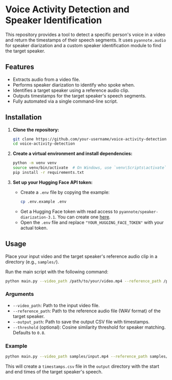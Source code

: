 # Voice Activity Detection and Speaker Identification

This repository provides a tool to detect a specific person's voice in a video and return the timestamps of their speech segments. It uses `pyannote.audio` for speaker diarization and a custom speaker identification module to find the target speaker.

## Features

-   Extracts audio from a video file.
-   Performs speaker diarization to identify who spoke when.
-   Identifies a target speaker using a reference audio clip.
-   Outputs timestamps for the target speaker's speech segments.
-   Fully automated via a single command-line script.

## Installation

1.  **Clone the repository:**

    ```bash
    git clone https://github.com/your-username/voice-activity-detection.git
    cd voice-activity-detection
    ```

2.  **Create a virtual environment and install dependencies:**

    ```bash
    python -m venv venv
    source venv/bin/activate  # On Windows, use `venv\Scripts\activate`
    pip install -r requirements.txt
    ```

3.  **Set up your Hugging Face API token:**

    -   Create a `.env` file by copying the example:
        ```bash
        cp .env.example .env
        ```
    -   Get a Hugging Face token with read access to `pyannote/speaker-diarization-3.1`. You can create one [here](https://huggingface.co/settings/tokens).
    -   Open the `.env` file and replace `"YOUR_HUGGING_FACE_TOKEN"` with your actual token.

## Usage

Place your input video and the target speaker's reference audio clip in a directory (e.g., `samples/`).

Run the main script with the following command:

```bash
python main.py --video_path /path/to/your/video.mp4 --reference_path /path/to/your/reference.wav --output_path /path/to/your/timestamps.csv
```

### Arguments

-   `--video_path`: Path to the input video file.
-   `--reference_path`: Path to the reference audio file (WAV format) of the target speaker.
-   `--output_path`: Path to save the output CSV file with timestamps.
-   `--threshold` (optional): Cosine similarity threshold for speaker matching. Defaults to `0.8`.

### Example

```bash
python main.py --video_path samples/input.mp4 --reference_path samples/target_speaker.wav --output_path output/timestamps.csv
```

This will create a `timestamps.csv` file in the `output` directory with the start and end times of the target speaker's speech.
